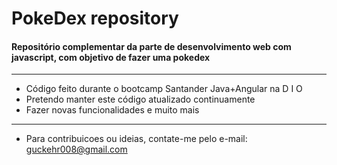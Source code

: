 # PokeDex repository
#### Repositório complementar da parte de desenvolvimento web com javascript, com objetivo de fazer uma pokedex
<hr>

- Código feito durante o bootcamp Santander Java+Angular na D I O
- Pretendo manter este código atualizado continuamente
- Fazer novas funcionalidades e muito mais

<hr>

- Para contribuicoes ou ideias, contate-me pelo e-mail: <guckehr008@gmail.com>
